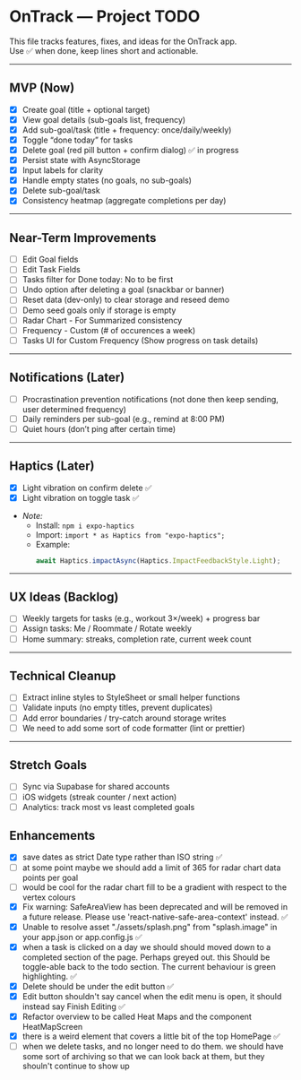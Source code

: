 # OnTrack — Project TODO

This file tracks features, fixes, and ideas for the OnTrack app.  
Use ✅ when done, keep lines short and actionable.

---

## MVP (Now)
- [x] Create goal (title + optional target)
- [x] View goal details (sub-goals list, frequency)
- [x] Add sub-goal/task (title + frequency: once/daily/weekly)
- [x] Toggle “done today” for tasks
- [x] Delete goal (red pill button + confirm dialog) ✅ in progress
- [x] Persist state with AsyncStorage
- [x] Input labels for clarity
- [x] Handle empty states (no goals, no sub-goals)
- [x] Delete sub-goal/task
- [x] Consistency heatmap (aggregate completions per day)

---

## Near-Term Improvements
- [ ] Edit Goal fields
- [ ] Edit Task Fields
- [ ] Tasks filter for Done today: No  to be first
- [ ] Undo option after deleting a goal (snackbar or banner)
- [ ] Reset data (dev-only) to clear storage and reseed demo
- [ ] Demo seed goals only if storage is empty
- [ ] Radar Chart - For Summarized consistency
- [ ] Frequency - Custom (# of occurences a week)
- [ ] Tasks UI for Custom Frequency (Show progress on task details)
---

## Notifications (Later)
- [ ] Procrastination prevention notifications (not done then keep sending, user determined frequency)
- [ ] Daily reminders per sub-goal (e.g., remind at 8:00 PM)
- [ ] Quiet hours (don’t ping after certain time)

---

## Haptics (Later)
- [x] Light vibration on confirm delete ✅
- [x] Light vibration on toggle task ✅
- *Note:*  
  - Install: `npm i expo-haptics`  
  - Import: `import * as Haptics from "expo-haptics";`  
  - Example:  
    ```ts
    await Haptics.impactAsync(Haptics.ImpactFeedbackStyle.Light);
    ```

---

## UX Ideas (Backlog)
- [ ] Weekly targets for tasks (e.g., workout 3×/week) + progress bar
- [ ] Assign tasks: Me / Roommate / Rotate weekly
- [ ] Home summary: streaks, completion rate, current week count

---

## Technical Cleanup
- [ ] Extract inline styles to StyleSheet or small helper functions
- [ ] Validate inputs (no empty titles, prevent duplicates)
- [ ] Add error boundaries / try-catch around storage writes
- [ ] We need to add some sort of code formatter (lint or prettier)

---

## Stretch Goals
- [ ] Sync via Supabase for shared accounts
- [ ] iOS widgets (streak counter / next action)
- [ ] Analytics: track most vs least completed goals

## Enhancements
- [x] save dates as strict Date type rather than ISO string ✅
- [ ] at some point maybe we should add a limit of 365 for radar chart data points per goal
- [ ] would be cool for the radar chart fill to be a gradient with respect to the vertex colours
- [x] Fix warning: SafeAreaView has been deprecated and will be removed in a future release. Please use 'react-native-safe-area-context' instead. ✅
- [x] Unable to resolve asset "./assets/splash.png" from "splash.image" in your app.json or app.config.js ✅
 - [x] when a task is clicked on a day we should should moved down to a completed section of the page. Perhaps greyed out. this Should be toggle-able back to the todo section. The current behaviour is green highlighting. ✅
 - [x] Delete should be under the edit button ✅
 - [x] Edit button shouldn't say cancel when the edit menu is open, it should instead say Finish Editing ✅
 - [x] Refactor overview to be called Heat Maps and the component HeatMapScreen
 - [x] there is a weird element that covers a little bit of the top HomePage ✅
 - [ ] when we delete tasks, and no longer need to do them. we should have some sort of archiving so that we can look back at them, but they shouln't continue to show up